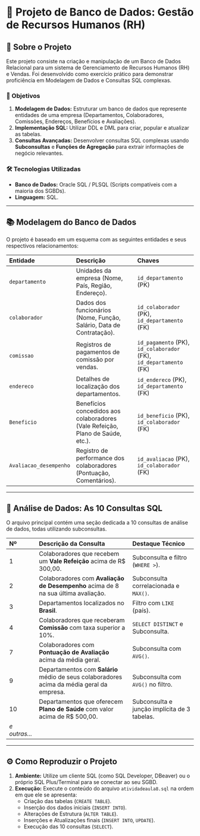 # 🏢 Projeto de Banco de Dados: Gestão de Recursos Humanos (RH)

## 📝 Sobre o Projeto

Este projeto consiste na criação e manipulação de um Banco de Dados Relacional para um sistema de Gerenciamento de Recursos Humanos (RH) e Vendas. Foi desenvolvido como exercício prático para demonstrar proficiência em Modelagem de Dados e Consultas SQL complexas.

### 🎯 Objetivos

1.  **Modelagem de Dados:** Estruturar um banco de dados que represente entidades de uma empresa (Departamentos, Colaboradores, Comissões, Endereços, Benefícios e Avaliações).
2.  **Implementação SQL:** Utilizar DDL e DML para criar, popular e atualizar as tabelas.
3.  **Consultas Avançadas:** Desenvolver consultas SQL complexas usando **Subconsultas** e **Funções de Agregação** para extrair informações de negócio relevantes.

### 🛠️ Tecnologias Utilizadas

* **Banco de Dados:** Oracle SQL / PLSQL (Scripts compatíveis com a maioria dos SGBDs).
* **Linguagem:** SQL.

---

## 📚 Modelagem do Banco de Dados

O projeto é baseado em um esquema com as seguintes entidades e seus respectivos relacionamentos:

| Entidade | Descrição | Chaves |
| :--- | :--- | :--- |
| `departamento` | Unidades da empresa (Nome, País, Região, Endereço). | `id_departamento` (PK) |
| `colaborador` | Dados dos funcionários (Nome, Função, Salário, Data de Contratação). | `id_colaborador` (PK), `id_departamento` (FK) |
| `comissao` | Registros de pagamentos de comissão por vendas. | `id_pagamento` (PK), `id_colaborador` (FK), `id_departamento` (FK) |
| `endereco` | Detalhes de localização dos departamentos. | `id_endereco` (PK), `id_departamento` (FK) |
| `Beneficio` | Benefícios concedidos aos colaboradores (Vale Refeição, Plano de Saúde, etc.). | `id_beneficio` (PK), `id_colaborador` (FK) |
| `Avaliacao_desempenho` | Registro de performance dos colaboradores (Pontuação, Comentários). | `id_avaliacao` (PK), `id_colaborador` (FK) |

---

## 🔎 Análise de Dados: As 10 Consultas SQL

O arquivo principal contém uma seção dedicada a 10 consultas de análise de dados, todas utilizando subconsultas.

| Nº | Descrição da Consulta | Destaque Técnico |
| :--- | :--- | :--- |
| 1 | Colaboradores que recebem um **Vale Refeição** acima de R$ 300,00. | Subconsulta e filtro (`WHERE >`). |
| 2 | Colaboradores com **Avaliação de Desempenho** acima de 8 na sua última avaliação. | Subconsulta correlacionada e `MAX()`. |
| 3 | Departamentos localizados no **Brasil**. | Filtro com `LIKE` (país). |
| 4 | Colaboradores que receberam **Comissão** com taxa superior a 10%. | `SELECT DISTINCT` e Subconsulta. |
| 7 | Colaboradores com **Pontuação de Avaliação** acima da média geral. | Subconsulta com `AVG()`. |
| 9 | Departamentos com **Salário** médio de seus colaboradores acima da média geral da empresa. | Subconsulta com `AVG()` no filtro. |
| 10 | Departamentos que oferecem **Plano de Saúde** com valor acima de R$ 500,00. | Subconsulta e junção implícita de 3 tabelas. |
| *e outras...* | | |

---

## ⚙️ Como Reproduzir o Projeto

1.  **Ambiente:** Utilize um cliente SQL (como SQL Developer, DBeaver) ou o próprio SQL Plus/Terminal para se conectar ao seu SGBD.
2.  **Execução:** Execute o conteúdo do arquivo `atividadeaula8.sql` na ordem em que ele se apresenta:
    * Criação das tabelas (`CREATE TABLE`).
    * Inserção dos dados iniciais (`INSERT INTO`).
    * Alterações de Estrutura (`ALTER TABLE`).
    * Inserções e Atualizações finais (`INSERT INTO`, `UPDATE`).
    * Execução das 10 consultas (`SELECT`).
